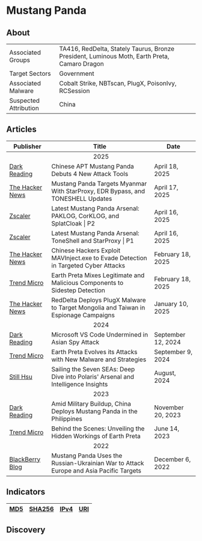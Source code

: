 <h1>Mustang Panda</h1>

<h2>About</h2>
<table>
  <tr>
    <td>Associated Groups</td>
    <td>TA416, RedDelta, Stately Taurus, Bronze President, Luminous Moth, Earth Preta, Camaro Dragon</td>
  </tr>
  <tr>
    <td>Target Sectors</td>
    <td>Government</td>
  </tr>
  <tr>
    <td>Associated Malware</td>
    <td>Cobalt Strike, NBTscan, PlugX, PoisonIvy, RCSession</td>
  </tr>
  <tr>
    <td>Suspected Attribution</td>
    <td>China</td>
  </tr>
</table>

<h2>Articles</h2>
<table>
  <thead>
    <tr>
      <th>Publisher</th>
      <th>Title</th>
      <th>Date</th>
    </tr>
  </thead>
  <tbody>
    <tr>
      <td colspan="100" align="center">2025</td>
    </tr>
    <tr>
      <td>
        <a href="https://www.darkreading.com/cloud-security/chinese-apt-mustang-panda-4-attack-tools">Dark Reading</a>
      </td>
      <td>Chinese APT Mustang Panda Debuts 4 New Attack Tools</td>
      <td>April 18, 2025</td>
    </tr>
    <tr>
      <td>
        <a href="https://thehackernews.com/2025/04/mustang-panda-targets-myanmar-with.html">The Hacker News</a>
      </td>
      <td>Mustang Panda Targets Myanmar With StarProxy, EDR Bypass, and TONESHELL Updates</td>
      <td>April 17, 2025</td>
    </tr>
    <tr>
      <td>
        <a href="https://www.zscaler.com/blogs/security-research/latest-mustang-panda-arsenal-paklog-corklog-and-splatcloak-p2">Zscaler</a>
      </td>
      <td>Latest Mustang Panda Arsenal: PAKLOG, CorKLOG, and SplatCloak | P2</td>
      <td>April 16, 2025</td>
    </tr>
    <tr>
      <td>
        <a href="https://www.zscaler.com/blogs/security-research/latest-mustang-panda-arsenal-toneshell-and-starproxy-p1">Zscaler</a>
      </td>
      <td>Latest Mustang Panda Arsenal: ToneShell and StarProxy | P1</td>
      <td>April 16, 2025</td>
    </tr>
    <tr>
      <td>
        <a href="https://thehackernews.com/2025/02/chinese-hackers-exploit-mavinjectexe-to.html">The Hacker News</a>
      </td>
      <td>Chinese Hackers Exploit MAVInject.exe to Evade Detection in Targeted Cyber Attacks</td>
      <td>February 18, 2025</td>
    </tr>
    <tr>
      <td>
        <a href="https://www.trendmicro.com/en_us/research/25/b/earth-preta-mixes-legitimate-and-malicious-components-to-sidestep-detection.html">Trend Micro</a>
      </td>
      <td>Earth Preta Mixes Legitimate and Malicious Components to Sidestep Detection</td>
      <td>February 18, 2025</td>
    </tr>
    <tr>
      <td>
        <a href="https://thehackernews.com/2025/01/reddelta-deploys-plugx-malware-to.html">The Hacker News</a>
      </td>
      <td>RedDelta Deploys PlugX Malware to Target Mongolia and Taiwan in Espionage Campaigns</td>
      <td>January 10, 2025</td>
    </tr>
    <tr>
      <td colspan="100" align="center">2024</td>
    </tr>
    <tr>
      <td>
        <a href="https://www.darkreading.com/application-security/microsoft-vs-code-undermined-in-asian-spy-attack">Dark Reading</a>
      </td>
      <td>Microsoft VS Code Undermined in Asian Spy Attack</td>
      <td>September 12, 2024</td>
    </tr>
    <tr>
      <td>
        <a href="https://www.trendmicro.com/en_us/research/24/i/earth-preta-new-malware-and-strategies.html">Trend Micro</a>
      </td>
      <td>Earth Preta Evolves its Attacks with New Malware and Strategies</td>
      <td>September 9, 2024</td>
    </tr>
    <tr>
      <td>
        <a href="https://stillu.cc/assets/slides/2024-08-Sailing%20the%20Seven%20SEAs.pdf">Still Hsu</a>
      </td>
      <td>Sailing the Seven SEAs: Deep Dive into Polaris' Arsenal and Intelligence Insights</td>
      <td>August, 2024</td>
    </tr>
    <tr>
      <td colspan="100" align="center">2023</td>
    </tr>
    <tr>
      <td>
        <a href="https://www.darkreading.com/cyberattacks-data-breaches/amid-military-buildup-china-deploys-mustang-panda-in-the-philippines">Dark Reading</a>
      </td>
      <td>Amid Military Buildup, China Deploys Mustang Panda in the Philippines</td>
      <td>November 20, 2023</td>
    </tr>
    <tr>
      <td>
        <a href="https://www.trendmicro.com/en_us/research/23/f/behind-the-scenes-unveiling-the-hidden-workings-of-earth-preta.html">Trend Micro</a>
      </td>
      <td>Behind the Scenes: Unveiling the Hidden Workings of Earth Preta</td>
      <td>June 14, 2023</td>
    </tr>
    <tr>
      <td colspan="100" align="center">2022</td>
    </tr>
    <tr>
      <td>
        <a href="https://blogs.blackberry.com/en/2022/12/mustang-panda-uses-the-russian-ukrainian-war-to-attack-europe-and-asia-pacific-targets">BlackBerry Blog</a>
      </td>
      <td>Mustang Panda Uses the Russian-Ukrainian War to Attack Europe and Asia Pacific Targets</td>
      <td>December 6, 2022</td>
    </tr>
  </tbody>
</table>


<h2>Indicators</h2>
<table>
  <thead>
    <tr>
      <th>
        <a href="https://github.com/PudgyDragon/Threat-Intel/blob/main/All/Mustang%20Panda/samples.md5">MD5</a>
      </th>
      <th>
        <a href="https://github.com/PudgyDragon/Threat-Intel/blob/main/All/Mustang%20Panda/samples.sha256">SHA256</a>
      </th>
      <th>
        <a href="https://github.com/PudgyDragon/Threat-Intel/blob/main/All/Mustang%20Panda/IPv4.txt">IPv4</a>
      </th>
      <th>
        <a href="https://github.com/PudgyDragon/Threat-Intel/blob/main/All/Mustang%20Panda/uri.txt">URI</a>
      </th>
    </tr>
  </thead>
</table>


<h2>Discovery</h2>
